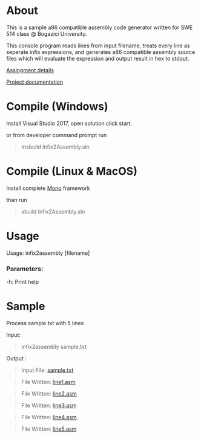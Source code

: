 About
=
This is a sample a86 compatible assembly code generator written for SWE 514 class @ Bogazici University.

This console program reads lines from input filename, treats every line as seperate infix expressions, and generates a86 compatible assembly source files which will evaluate the expression and output result in hex to stdout.

[Assingment details](https://github.com/sinag/Infix2Assembly/blob/master/Infix2Assembly/Documents/swe514fall2018proj.pdf)

[Project documentation]()

Compile (Windows)
=

Install Visual Studio 2017, open solution click start.

or from developer command prompt run

>msbuild Infix2Assembly.sln

Compile (Linux & MacOS)
=

Install complete [Mono](https://www.mono-project.com/download/stable/) framework

than run

>xbuild Infix2Assembly.sln

Usage
=
Usage: infix2assembly [filename] 

### Parameters:
   
   -h: Print help
   
Sample
=
   Process sample.txt with 5 lines
   
   Input:
   
   >infix2assembly sample.txt
   
   Output :
   
   >Input File: [sample.txt](https://github.com/sinag/Infix2Assembly/blob/master/Infix2Assembly/Documents/sample.txt)
   
   >File Written: [line1.asm](https://github.com/sinag/Infix2Assembly/blob/master/Infix2Assembly/Documents/line1.asm)
   
   >File Written: [line2.asm](https://github.com/sinag/Infix2Assembly/blob/master/Infix2Assembly/Documents/line2.asm)
   
   >File Written: [line3.asm](https://github.com/sinag/Infix2Assembly/blob/master/Infix2Assembly/Documents/line3.asm)
      
   >File Written: [line4.asm](https://github.com/sinag/Infix2Assembly/blob/master/Infix2Assembly/Documents/line4.asm)
   
   >File Written: [line5.asm](https://github.com/sinag/Infix2Assembly/blob/master/Infix2Assembly/Documents/line5.asm)

